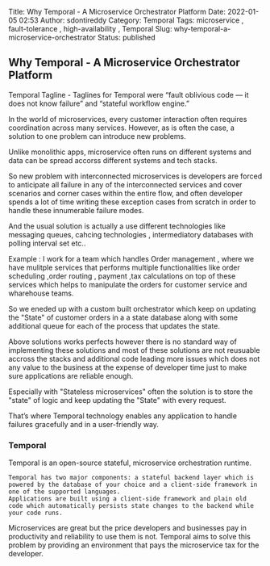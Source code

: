 Title: Why Temporal - A Microservice Orchestrator Platform
Date: 2022-01-05 02:53
Author: sdontireddy
Category: Temporal
Tags: microservice , fault-tolerance , high-availability , Temporal
Slug: why-temporal-a-microservice-orchestrator
Status: published

## Why Temporal - A Microservice Orchestrator Platform


Temporal Tagline - Taglines for Temporal were  “fault oblivious code — it does not know failure” and “stateful workflow engine.”

In the world of microservices, every customer interaction often requires coordination across many services.
However, as is often the case, a solution to one problem can introduce new problems.

Unlike monolithic apps, microservice often runs on different systems and data can be spread accorss different systems and tech stacks.

So new problem with interconnected microservices is developers are forced to anticipate all failure in any of the interconnected services and cover scenarios and corner cases
within the entire flow, and often developer spends a lot of time writing these exception cases from scratch in order to handle these innumerable failure modes.


And the usual solution is actually a use different technologies like messaging queues, cahcing technologies , intermediatory databases with polling interval set etc..

Example : I work for a team which handles Order management , where we have mulitple services that performs multiple functionalities like order scheduling ,order routing ,
payment ,tax calculations on top of these services which helps to manipulate the orders for customer service and wharehouse teams.

So we eneded up with a custom built orchestrator which keep on updating the "State" of customer orders in a a state database along 
with some additional queue for each of the process that updates the state.

Above solutions works perfects however there is no standard way of implementing these solutions and most of these solutions are not
reusuable accross the stacks and additional code leading more issues which does not any value to the business at the expense of developer time just to make sure applications are reliable enough.

Especially with "Stateless microservices" often the solution is to store the "state" of logic and keep updating the "State" with every request.

That’s where Temporal technology enables any application to handle failures gracefully and in a user-friendly way.

### Temporal 

Temporal is an open-source  stateful, microservice orchestration runtime.

```
Temporal has two major components: a stateful backend layer which is powered by the database of your choice and a client-side framework in one of the supported languages.
Applications are built using a client-side framework and plain old code which automatically persists state changes to the backend while your code runs.
````

Microservices are great but the price developers and businesses pay in productivity and reliability to use them is not.
Temporal aims to solve this problem by providing an environment that pays the microservice tax for the developer.
